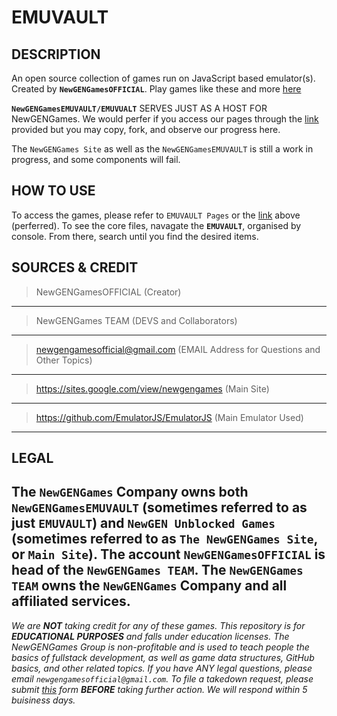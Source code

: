 # EMUVAULT
**DESCRIPTION**
---
An open source collection of games run on JavaScript based emulator(s).  Created by **`NewGENGamesOFFICIAL`**.  Play games like these and more [here](https://sites.google.com/view/newgengames)

**`NewGENGamesEMUVAULT/EMUVUALT`** SERVES JUST AS A HOST FOR NewGENGames. We would perfer if you access our pages through the [link](https://sites.google.com/view/newgengames) provided but you may copy, fork, and observe our progress here.

The `NewGENGames Site` as well as the `NewGENGamesEMUVAULT` is still a work in progress, and some components will fail.

**HOW TO USE**
---
To access the games, please refer to `EMUVAULT Pages` or the [link](https://sites.google.com/view/newgengames) above (perferred).  To see the core files, navagate the **`EMUVAULT`**, organised by console.  From there, search until you find the desired items.

**SOURCES & CREDIT**
---
> NewGENGamesOFFICIAL (Creator)
---
> NewGENGames TEAM (DEVS and Collaborators)
---
> newgengamesofficial@gmail.com (EMAIL Address for Questions and Other Topics)
---
> https://sites.google.com/view/newgengames (Main Site)
---
> https://github.com/EmulatorJS/EmulatorJS (Main Emulator Used)
---

**LEGAL**
---
The `NewGENGames` Company owns both `NewGENGamesEMUVAULT` (sometimes referred to as just `EMUVAULT`) and `NewGEN Unblocked Games` (sometimes referred to as `The NewGENGames Site`, or `Main Site`).  The account `NewGENGamesOFFICIAL` is head of the `NewGENGames TEAM`.  The `NewGENGames TEAM` owns the `NewGENGames` Company and all affiliated services.
---
*We are **NOT** taking credit for any of these games.  This repository is for **EDUCATIONAL PURPOSES** and falls under education licenses.  The NewGENGames Group is non-profitable and is used to teach people the basics of fullstack development, as well as game data structures, GitHub basics, and other related topics.  If you have ANY legal questions, please email `newgengamesofficial@gmail.com`.  To file a takedown request, please submit [this](https://forms.gle/QhWavyfSmxqTpBgJ9) form **BEFORE** taking further action.  We will respond within 5 buisiness days.*
